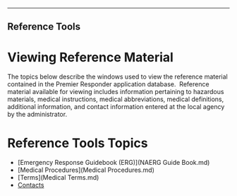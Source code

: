   ---------------------
  **Reference Tools**
  ---------------------

# Viewing Reference Material

The topics below describe the windows used to view the reference
material contained in the Premier Responder application database. 
Reference material available for viewing includes information pertaining
to hazardous materials, medical instructions, medical abbreviations,
medical definitions, additional information, and contact information
entered at the local agency by the administrator.

# Reference Tools Topics

-   [Emergency Response Guidebook (ERG)](NAERG Guide Book.md)
-   [Medical Procedures](Medical Procedures.md)
-   [Terms](Medical Terms.md)
-   [Contacts](Contacts.md)
